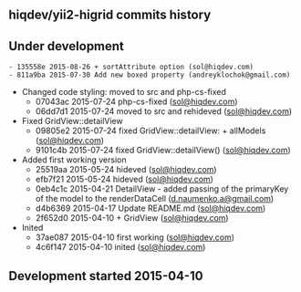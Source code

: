 hiqdev/yii2-higrid commits history
----------------------------------

## Under development

    - 135558e 2015-08-26 + sortAttribute option (sol@hiqdev.com)
    - 811a9ba 2015-07-30 Add new boxed property (andreyklochok@gmail.com)
- Changed code styling: moved to src and php-cs-fixed
    - 07043ac 2015-07-24 php-cs-fixed (sol@hiqdev.com)
    - 06dd7d1 2015-07-24 moved to src and rehideved (sol@hiqdev.com)
- Fixed GridView::detailView
    - 09805e2 2015-07-24 fixed GridView::detailView: + allModels (sol@hiqdev.com)
    - 9101c4b 2015-07-24 fixed GridView::detailView() (sol@hiqdev.com)
- Added first working version
    - 25519aa 2015-05-24 hideved (sol@hiqdev.com)
    - efb7f21 2015-05-24 hideved (sol@hiqdev.com)
    - 0eb4c1c 2015-04-21 DetailView - added passing of the primaryKey of the model to the renderDataCell (d.naumenko.a@gmail.com)
    - d4b6369 2015-04-17 Update README.md (sol@hiqdev.com)
    - 2f652d0 2015-04-10 + GridView (sol@hiqdev.com)
- Inited
    - 37ae087 2015-04-10 first working (sol@hiqdev.com)
    - 4c6f147 2015-04-10 inited (sol@hiqdev.com)

## Development started 2015-04-10

